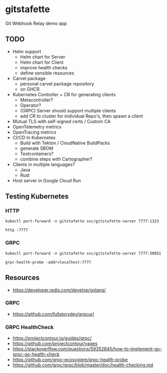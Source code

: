 # gitstafette

Git Webhook Relay demo app

## TODO

* Helm support
  * Helm chart for Server
  * Helm chart for Client
  * improve health checks
  * define sensible resources
* Carvel package
  * personal carvel package repository
  * on GHCR
* Kubernetes Controller + CR for generating clients
  * Metacontroller?
  * Operator?
  * (GRPC) Server should support multiple clients
  * add CR to cluster for individual Repo's, then spawn a client
* Mutual TLS with self-signed certs / Custom CA
* OpenTelemetry metrics
* OpenTracing metrics
* CI/CD In Kubernetes
  * Build with Tekton / CloudNative BuildPacks
  * generate SBOM
  * Testcontainers?
  * combine steps with Cartographer?
* Clients in multiple languages?
  * Java
  * Rust
* Host server in Google Cloud Run

## Testing Kubernetes

### HTTP

```shell
kubectl port-forward -n gitstafette svc/gitstafette-server 7777:1323
```

```shell
http :7777
```

### GRPC

```shell
kubectl port-forward -n gitstafette svc/gitstafette-server 7777:50051
```

```shell
grpc-health-probe -addr=localhost:7777
```

## Resources

* https://developer.redis.com/develop/golang/

### GRPC

* https://github.com/fullstorydev/grpcurl

### GRPC HealthCheck

* https://projectcontour.io/guides/grpc/
* https://github.com/projectcontour/yages
* https://stackoverflow.com/questions/59352845/how-to-implement-go-grpc-go-health-check
* https://github.com/grpc-ecosystem/grpc-health-probe
* https://github.com/grpc/grpc/blob/master/doc/health-checking.md